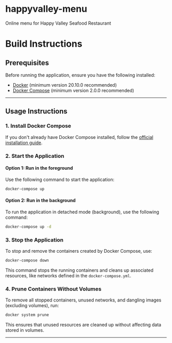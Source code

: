 # happyvalley-menu
Online menu for Happy Valley Seafood Restaurant

# Build Instructions
## Prerequisites

Before running the application, ensure you have the following installed:

- [Docker](https://www.docker.com/get-started) (minimum version 20.10.0 recommended)
- [Docker Compose](https://docs.docker.com/compose/install/) (minimum version 2.0.0 recommended)

---

## Usage Instructions

### 1. Install Docker Compose
If you don't already have Docker Compose installed, follow the [official installation guide](https://docs.docker.com/compose/install/).

### 2. Start the Application

#### **Option 1: Run in the foreground**
Use the following command to start the application:
```bash
docker-compose up
```

#### **Option 2: Run in the background**
To run the application in detached mode (background), use the following command:
```bash
docker-compose up -d
```

### 3. Stop the Application
To stop and remove the containers created by Docker Compose, use:
```bash
docker-compose down
```
This command stops the running containers and cleans up associated resources, like networks defined in the `docker-compose.yml`.

### 4. Prune Containers Without Volumes
To remove all stopped containers, unused networks, and dangling images (excluding volumes), run:
```bash
docker system prune
```
This ensures that unused resources are cleaned up without affecting data stored in volumes.

---

